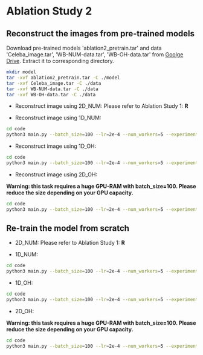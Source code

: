 # Ablation Study 2

## Reconstruct the images from pre-trained models
Download pre-trained models 'ablation2_pretrain.tar' and data 'Celeba_image.tar', 'WB-NUM-data.tar', 'WB-OH-data.tar' from [Goolge Drive](https://drive.google.com/drive/folders/1oyqViKeu3LpqDGozCDVpA70OewqAJQSB?usp=sharing). Extract it to corresponding directory.
```bash
mkdir model
tar -xvf ablation2_pretrain.tar -C ./model
tar -xvf Celeba_image.tar -C ./data
tar -xvf WB-NUM-data.tar -C ./data
tar -xvf WB-OH-data.tar -C ./data
```

- Reconstruct image using 2D_NUM:
Please refer to Ablation Study 1: **R**

- Reconstruct image using 1D_NUM:
```bash
cd code
python3 main.py --batch_size=100 --lr=2e-4 --num_workers=5 --experiment_name='num-1D' --subdir='WB-NUM-data' --trace_lens=384  --notes="1d-num" --dim=1 --attn=1 --load_ckpt=../model/1D_NUM.pth
```

- Reconstruct image using 1D_OH:
```bash
cd code
python3 main.py --batch_size=100 --lr=2e-4 --num_workers=5 --experiment_name='onehot-1D' --subdir='WB-OH-data' --trace_lens=24576  --notes="1d-oh" --dim=1 --attn=1 --load_ckpt=../model/1D_OH.pth
```

- Reconstruct image using 2D_OH:

**Warning: this task requires a huge GPU-RAM with batch_size=100. Please reduce the size depending on your GPU capacity.**
```bash
cd code
python3 main.py --batch_size=100 --lr=2e-4 --num_workers=5 --experiment_name='onehot2d-2d' --subdir='WB-OH-data' --trace_lens=24576 --notes="2d-oh" --dim=2 --attn=1 --load_ckpt=../model/2D_OH.pth
```

## Re-train the model from scratch
- 2D_NUM:
Please refer to Ablation Study 1: **R**

- 1D_NUM:
```bash
cd code
python3 main.py --batch_size=100 --lr=2e-4 --num_workers=5 --experiment_name='num-1D' --subdir='WB-NUM-data' --trace_lens=384  --notes="1d-num" --dim=1 --attn=1 
```

- 1D_OH:
```bash
cd code
python3 main.py --batch_size=100 --lr=2e-4 --num_workers=5 --experiment_name='onehot-1D' --subdir='WB-OH-data' --trace_lens=24576  --notes="1d-oh" --dim=1 --attn=1 
```

- 2D_OH:

**Warning: this task requires a huge GPU-RAM with batch_size=100. Please reduce the size depending on your GPU capacity.**
```bash
cd code
python3 main.py --batch_size=100 --lr=2e-4 --num_workers=5 --experiment_name='onehot2d-2d' --subdir='WB-OH-data' --trace_lens=24576 --notes="2d-oh" --dim=2 --attn=1 
```